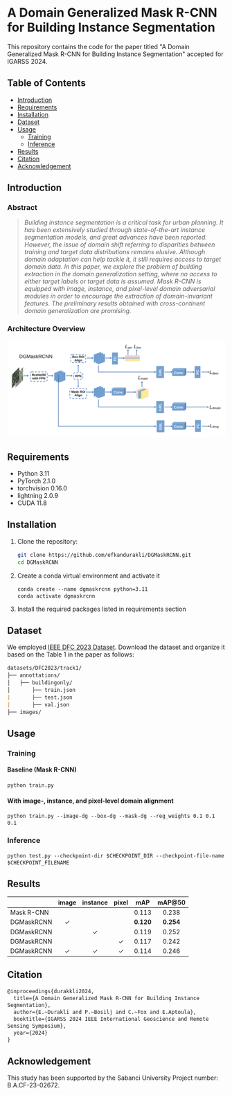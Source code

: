 # A Domain Generalized Mask R-CNN for Building Instance Segmentation
This repository contains the code for the paper titled "A Domain Generalized Mask R-CNN for Building Instance Segmentation" accepted for IGARSS 2024.

## Table of Contents
- [Introduction](#introduction)
- [Requirements](#requirements)
- [Installation](#installation)
- [Dataset](#dataset)
- [Usage](#usage)
  - [Training](#training)
  - [Inference](#inference)
- [Results](#results)
- [Citation](#citation)
- [Acknowledgement](#acknowledgement)
  
## Introduction

### **Abstract** 
> *Building instance segmentation is a critical task for urban planning. It has been extensively studied through state-of-the-art instance segmentation models, and great advances have been reported. However, the issue of domain shift referring to disparities between training and target data distributions remains elusive. Although domain adaptation can help tackle it, it still requires access to target domain data. In this paper, we explore the problem of building extraction in the domain generalization setting, where no access to either target labels or target data is assumed. Mask R-CNN is equipped with image, instance, and pixel-level domain adversarial modules in order to encourage the extraction of domain-invariant features. The preliminary results obtained with cross-continent domain generalization are promising.*

### **Architecture Overview** 

![Overview](/images/figure.png)

## Requirements
- Python 3.11
- PyTorch 2.1.0
- torchvision 0.16.0
- lightning 2.0.9
- CUDA 11.8

## Installation
1. Clone the repository:
   ```bash
   git clone https://github.com/efkandurakli/DGMaskRCNN.git
   cd DGMaskRCNN
   ```
   
2. Create a conda virtual environment and activate it
   ```
   conda create --name dgmaskrcnn python=3.11
   conda activate dgmaskrcnn
   ```
   
3. Install the required packages listed in requirements section


## Dataset
We employed [IEEE DFC 2023 Dataset](https://www.grss-ieee.org/community/technical-committees/2023-ieee-grss-data-fusion-contest/). Download the dataset and organize it based on the Table 1 in the paper as follows:
```md
datasets/DFC2023/track1/
├── annottations/
│   ├── buildingonly/
│       ├── train.json
|       ├── test.json
|       ├── val.json
├── images/
```

## Usage

### Training

#### Baseline (Mask R-CNN)
```
python train.py
```
#### With image-, instance, and pixel-level domain alignment
```
python train.py --image-dg --box-dg --mask-dg --reg_weights 0.1 0.1 0.1
```


### Inference
```
python test.py --checkpoint-dir $CHECKPOINT_DIR --checkpoint-file-name $CHECKPOINT_FILENAME
```

## Results

|               | image   | instance |     pixel   | mAP     | mAP@50   | 
|---------------|:-------:|:--------:|:-----------:|:-------:|:--------:|
| Mask R-CNN    |         |          |             |  0.113  |  0.238   |
| DGMaskRCNN    |   ✓     |          |             |  **0.120**  |  **0.254**   | 
| DGMaskRCNN    |         |     ✓    |             |  0.119  |  0.252   |
| DGMaskRCNN    |         |          |       ✓     |  0.117  |  0.242   |
| DGMaskRCNN    |   ✓     |     ✓    |       ✓     |  0.114  |  0.246   |

## Citation
```
@inproceedings{durakkli2024,
  title={A Domain Generalized Mask R-CNN for Building Instance Segmentation},
  author={E.~Durakli and P.~Bosilj and C.~Fox and E.Aptoula},
  booktitle={IGARSS 2024 IEEE International Geoscience and Remote Sensing Symposium},
  year={2024}
}
```
## Acknowledgement

This study has been supported by the Sabanci University Project number: B.A.CF-23-02672.
